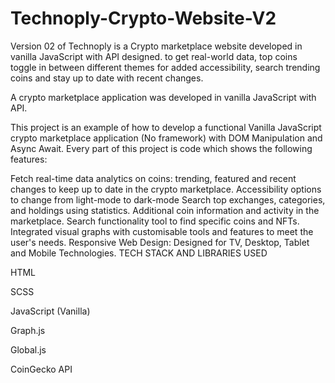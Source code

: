 # Technoply-Crypto-Website-V2
Version 02 of Technoply is a Crypto marketplace website developed in vanilla JavaScript with API designed. to get real-world data, top coins toggle in between different themes for added accessibility, search trending coins and stay up to date with recent changes.

A crypto marketplace application was developed in vanilla JavaScript with API.

This project is an example of how to develop a functional Vanilla JavaScript crypto marketplace application (No framework) with DOM Manipulation and Async Await. Every part of this project is code which shows the following features:

Fetch real-time data analytics on coins: trending, featured and recent changes to keep up to date in the crypto marketplace.
Accessibility options to change from light-mode to dark-mode
Search top exchanges, categories, and holdings using statistics.
Additional coin information and activity in the marketplace.
Search functionality tool to find specific coins and NFTs.
Integrated visual graphs with customisable tools and features to meet the user's needs.
Responsive Web Design: Designed for TV, Desktop, Tablet and Mobile Technologies.
TECH STACK AND LIBRARIES USED

HTML

SCSS

JavaScript (Vanilla)

Graph.js

Global.js

CoinGecko API
